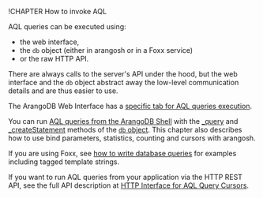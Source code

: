 !CHAPTER How to invoke AQL 

AQL queries can be executed using:

- the web interface,
- the `db` object (either in arangosh or in a Foxx service)
- or the raw HTTP API.

There are always calls to the server's API under the hood, but the web interface
and the `db` object abstract away the low-level communication details and are
thus easier to use.

The ArangoDB Web Interface has a [specific tab for AQL queries execution](../Invocation/WithWebInterface.md).

You can run [AQL queries from the ArangoDB Shell](../Invocation/WithArangosh.md)
with the [_query](WithArangosh.html#with-dbquery) and
[_createStatement](WithArangosh.html#with-createstatement-arangostatement) methods
of the [`db` object](../../Manual/Appendix/References/DBObject.html). This chapter
also describes how to use bind parameters, statistics, counting and cursors with
arangosh.

If you are using Foxx, see [how to write database queries](../../Manual/Foxx/GettingStarted.html#writing-database-queries)
for examples including tagged template strings.

If you want to run AQL queries from your application via the HTTP REST API,
see the full API description at [HTTP Interface for AQL Query Cursors](../../HTTP/AqlQueryCursor/index.html).

